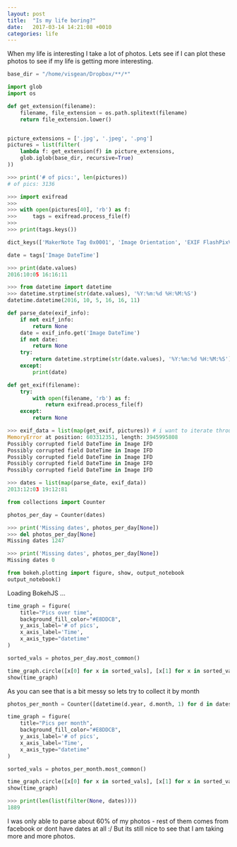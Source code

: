 ```yaml
---
layout: post
title:  "Is my life boring?"
date:   2017-03-14 14:21:08 +0010
categories: life
---
```


<script src="https://ajax.googleapis.com/ajax/libs/jquery/3.2.1/jquery.min.js">

</script>




When my life is interesting I take a lot of photos. Lets see if I can plot these photos to see if my life is getting more interesting. 


```python
base_dir = "/home/visgean/Dropbox/**/*"
```


```python
import glob
import os

def get_extension(filename):
    filename, file_extension = os.path.splitext(filename)
    return file_extension.lower()


picture_extensions = ['.jpg', '.jpeg', '.png']
pictures = list(filter(
    lambda f: get_extension(f) in picture_extensions,
    glob.iglob(base_dir, recursive=True)
))
```


```python
>>> print('# of pics:', len(pictures))
# of pics: 3136
```




```python
>>> import exifread
>>> 
>>> with open(pictures[40], 'rb') as f:
>>>     tags = exifread.process_file(f)
>>>     
>>> print(tags.keys())

dict_keys(['MakerNote Tag 0x0001', 'Image Orientation', 'EXIF FlashPixVersion', 'Image YResolution', 'Image XResolution', 'GPS GPSLongitudeRef', 'GPS GPSImgDirectionRef', 'EXIF SensingMethod', 'Thumbnail ResolutionUnit', 'GPS GPSImgDirection', 'JPEGThumbnail', 'MakerNote Tag 0x0006', 'GPS GPSAltitudeRef', 'EXIF ColorSpace', 'EXIF ExposureBiasValue', 'EXIF SceneCaptureType', 'EXIF FocalLength', 'Image ResolutionUnit', 'Image Make', 'EXIF SubSecTimeOriginal', 'EXIF LensSpecification', 'EXIF BrightnessValue', 'Image DateTime', 'EXIF ApertureValue', 'MakerNote Tag 0x0005', 'EXIF FNumber', 'EXIF MeteringMode', 'GPS Tag 0x001F', 'GPS GPSLongitude', 'Thumbnail JPEGInterchangeFormat', 'EXIF LensMake', 'Image Software', 'MakerNote Tag 0x0003', 'EXIF ExposureTime', 'EXIF ShutterSpeedValue', 'Thumbnail Compression', 'MakerNote Tag 0x0008', 'Image ExifOffset', 'EXIF WhiteBalance', 'GPS GPSLatitude', 'EXIF ExifVersion', 'EXIF ExifImageWidth', 'EXIF DateTimeOriginal', 'Image Model', 'GPS GPSDestBearingRef', 'MakerNote Tag 0x0014', 'GPS GPSDestBearing', 'GPS GPSAltitude', 'EXIF SubSecTimeDigitized', 'GPS GPSSpeedRef', 'EXIF ComponentsConfiguration', 'EXIF FocalLengthIn35mmFilm', 'EXIF ExposureMode', 'Thumbnail JPEGInterchangeFormatLength', 'EXIF Flash', 'Image YCbCrPositioning', 'EXIF MakerNote', 'Image GPSInfo', 'GPS GPSSpeed', 'MakerNote Tag 0x0004', 'GPS GPSLatitudeRef', 'EXIF SceneType', 'EXIF ExifImageLength', 'EXIF ISOSpeedRatings', 'GPS GPSDate', 'EXIF LensModel', 'EXIF DateTimeDigitized', 'Thumbnail YResolution', 'MakerNote Tag 0x0007', 'GPS GPSTimeStamp', 'Thumbnail XResolution', 'EXIF ExposureProgram'])

```




```python
date = tags['Image DateTime']
```


```python
>>> print(date.values)
2016:10:05 16:16:11
```




```python
>>> from datetime import datetime
>>> datetime.strptime(str(date.values), '%Y:%m:%d %H:%M:%S')
datetime.datetime(2016, 10, 5, 16, 16, 11)

```








```python
def parse_date(exif_info):
    if not exif_info:
        return None    
    date = exif_info.get('Image DateTime')
    if not date:
        return None
    try:
        return datetime.strptime(str(date.values), '%Y:%m:%d %H:%M:%S').date()
    except:
        print(date)
```


```python
def get_exif(filename):
    try:
        with open(filename, 'rb') as f:
            return exifread.process_file(f)
    except:
        return None
```


```python
>>> exif_data = list(map(get_exif, pictures)) # i want to iterate through these multiple times
MemoryError at position: 603312351, length: 3945995808
Possibly corrupted field DateTime in Image IFD
Possibly corrupted field DateTime in Image IFD
Possibly corrupted field DateTime in Image IFD
Possibly corrupted field DateTime in Image IFD
Possibly corrupted field DateTime in Image IFD
```




```python
>>> dates = list(map(parse_date, exif_data))
2013:12:03 19:12:81
```

    



```python
from collections import Counter

photos_per_day = Counter(dates)
```


```python
>>> print('Missing dates', photos_per_day[None])
>>> del photos_per_day[None]
Missing dates 1247

```

```python
>>> print('Missing dates', photos_per_day[None])
Missing dates 0
```

    



```python
from bokeh.plotting import figure, show, output_notebook
output_notebook()
```



<div class="bk-root">
    <a href="http://bokeh.pydata.org" target="_blank" class="bk-logo bk-logo-small bk-logo-notebook"></a>
    <span id="08df9cb6-309b-45a4-a95e-bc9e2665e25c">Loading BokehJS ...</span>
</div>





```python
time_graph = figure(
    title="Pics over time", 
    background_fill_color="#E8DDCB",
    y_axis_label='# of pics', 
    x_axis_label='Time',
    x_axis_type="datetime"
)

sorted_vals = photos_per_day.most_common()

time_graph.circle([x[0] for x in sorted_vals], [x[1] for x in sorted_vals])
show(time_graph)
```




<div class="bk-root">
    <div class="bk-plotdiv" id="410736d5-1a85-4d12-84bb-ed6fd5179284"></div>
</div>


As you can see that is a bit messy so lets try to collect it by month


```python
photos_per_month = Counter([datetime(d.year, d.month, 1) for d in dates if d])
```


```python
time_graph = figure(
    title="Pics per month", 
    background_fill_color="#E8DDCB",
    y_axis_label='# of pics', 
    x_axis_label='Time',
    x_axis_type="datetime"
)

sorted_vals = photos_per_month.most_common()

time_graph.circle([x[0] for x in sorted_vals], [x[1] for x in sorted_vals])
show(time_graph)
```




<div class="bk-root">
    <div class="bk-plotdiv" id="8772e140-5a33-44e1-bdf0-151cc9c6e979"></div>
</div>


```python
>>> print(len(list(filter(None, dates))))
1889
```

    


I was only able to parse about 60% of my photos - rest of them comes from facebook or dont have dates at all :/ But its still nice to see that I am taking more and more photos.






<script type="text/javascript">

  (function(global) {
    function now() {
      return new Date();
    }
  
    var force = false;
  
    if (typeof (window._bokeh_onload_callbacks) === "undefined" || force === true) {
      window._bokeh_onload_callbacks = [];
      window._bokeh_is_loading = undefined;
    }
  
  
    
    if (typeof (window._bokeh_timeout) === "undefined" || force === true) {
      window._bokeh_timeout = Date.now() + 0;
      window._bokeh_failed_load = false;
    }
  
    var NB_LOAD_WARNING = {'data': {'text/html':
       "<div style='background-color: #fdd'>\n"+
       "<p>\n"+
       "BokehJS does not appear to have successfully loaded. If loading BokehJS from CDN, this \n"+
       "may be due to a slow or bad network connection. Possible fixes:\n"+
       "</p>\n"+
       "<ul>\n"+
       "<li>re-rerun `output_notebook()` to attempt to load from CDN again, or</li>\n"+
       "<li>use INLINE resources instead, as so:</li>\n"+
       "</ul>\n"+
       "<code>\n"+
       "from bokeh.resources import INLINE\n"+
       "output_notebook(resources=INLINE)\n"+
       "</code>\n"+
       "</div>"}};
  
    function display_loaded() {
      if (window.Bokeh !== undefined) {
        document.getElementById("410736d5-1a85-4d12-84bb-ed6fd5179284").textContent = "BokehJS successfully loaded.";
      } else if (Date.now() < window._bokeh_timeout) {
        setTimeout(display_loaded, 100)
      }
    }
  
    function run_callbacks() {
      window._bokeh_onload_callbacks.forEach(function(callback) { callback() });
      delete window._bokeh_onload_callbacks
      console.info("Bokeh: all callbacks have finished");
    }
  
    function load_libs(js_urls, callback) {
      window._bokeh_onload_callbacks.push(callback);
      if (window._bokeh_is_loading > 0) {
        console.log("Bokeh: BokehJS is being loaded, scheduling callback at", now());
        return null;
      }
      if (js_urls == null || js_urls.length === 0) {
        run_callbacks();
        return null;
      }
      console.log("Bokeh: BokehJS not loaded, scheduling load and callback at", now());
      window._bokeh_is_loading = js_urls.length;
      for (var i = 0; i < js_urls.length; i++) {
        var url = js_urls[i];
        var s = document.createElement('script');
        s.src = url;
        s.async = false;
        s.onreadystatechange = s.onload = function() {
          window._bokeh_is_loading--;
          if (window._bokeh_is_loading === 0) {
            console.log("Bokeh: all BokehJS libraries loaded");
            run_callbacks()
          }
        };
        s.onerror = function() {
          console.warn("failed to load library " + url);
        };
        console.log("Bokeh: injecting script tag for BokehJS library: ", url);
        document.getElementsByTagName("head")[0].appendChild(s);
      }
    };var element = document.getElementById("410736d5-1a85-4d12-84bb-ed6fd5179284");
    if (element == null) {
      console.log("Bokeh: ERROR: autoload.js configured with elementid '410736d5-1a85-4d12-84bb-ed6fd5179284' but no matching script tag was found. ")
      return false;
    }
  
    var js_urls = [];
  
    var inline_js = [
      function(Bokeh) {
        (function() {
          var fn = function() {
            var docs_json = {"7d09fd8c-3280-4d37-ab26-b737942c6559":{"roots":{"references":[{"attributes":{"max_interval":500.0,"num_minor_ticks":0},"id":"76de7922-9566-41da-9ce4-e15cb2aaf380","type":"AdaptiveTicker"},{"attributes":{},"id":"33fcfea2-1e11-4362-aa30-341ca345f045","type":"BasicTickFormatter"},{"attributes":{"plot":{"id":"cadcc77a-f648-42aa-a55b-668dacefbb18","subtype":"Figure","type":"Plot"}},"id":"5a959a40-189b-46fd-9226-71ac24b1d947","type":"HelpTool"},{"attributes":{},"id":"80ba28e4-6cad-4d1b-8569-a66a4da99cd5","type":"BasicTicker"},{"attributes":{"plot":{"id":"cadcc77a-f648-42aa-a55b-668dacefbb18","subtype":"Figure","type":"Plot"}},"id":"845052b7-b3c2-4f16-9482-320339fc52ab","type":"ResetTool"},{"attributes":{"plot":{"id":"cadcc77a-f648-42aa-a55b-668dacefbb18","subtype":"Figure","type":"Plot"}},"id":"210d488a-cc23-4cb3-a15b-a07a5b047bfc","type":"SaveTool"},{"attributes":{"months":[0,2,4,6,8,10]},"id":"e0a1e360-1528-4242-b6cd-61da63ce3870","type":"MonthsTicker"},{"attributes":{"plot":null,"text":"Pics over time"},"id":"ff4a3919-a50b-46ef-96d4-271662a5aeaa","type":"Title"},{"attributes":{"days":[1,15]},"id":"deec2d7b-8963-458e-97be-01c6d699b7d0","type":"DaysTicker"},{"attributes":{"overlay":{"id":"38238651-9353-4eab-9e92-5cf49b2ace0f","type":"BoxAnnotation"},"plot":{"id":"cadcc77a-f648-42aa-a55b-668dacefbb18","subtype":"Figure","type":"Plot"}},"id":"d705c1be-c728-4343-a528-00eda3399224","type":"BoxZoomTool"},{"attributes":{"active_drag":"auto","active_scroll":"auto","active_tap":"auto","tools":[{"id":"eb77ea58-3565-4fdf-8a55-341a7e5b4ec0","type":"PanTool"},{"id":"c7f63124-5091-4fbf-977e-e885a1ba7f62","type":"WheelZoomTool"},{"id":"d705c1be-c728-4343-a528-00eda3399224","type":"BoxZoomTool"},{"id":"210d488a-cc23-4cb3-a15b-a07a5b047bfc","type":"SaveTool"},{"id":"845052b7-b3c2-4f16-9482-320339fc52ab","type":"ResetTool"},{"id":"5a959a40-189b-46fd-9226-71ac24b1d947","type":"HelpTool"}]},"id":"d42b6bf4-32e8-4189-9514-09ab182dec93","type":"Toolbar"},{"attributes":{"plot":{"id":"cadcc77a-f648-42aa-a55b-668dacefbb18","subtype":"Figure","type":"Plot"}},"id":"c7f63124-5091-4fbf-977e-e885a1ba7f62","type":"WheelZoomTool"},{"attributes":{"axis_label":"# of pics","formatter":{"id":"33fcfea2-1e11-4362-aa30-341ca345f045","type":"BasicTickFormatter"},"plot":{"id":"cadcc77a-f648-42aa-a55b-668dacefbb18","subtype":"Figure","type":"Plot"},"ticker":{"id":"80ba28e4-6cad-4d1b-8569-a66a4da99cd5","type":"BasicTicker"}},"id":"dd14704b-2fff-4e4e-98c5-8d263a5ea571","type":"LinearAxis"},{"attributes":{},"id":"2ee4510a-cc6b-4356-a5fb-e8f91bcc850c","type":"YearsTicker"},{"attributes":{"fill_color":{"value":"#1f77b4"},"line_color":{"value":"#1f77b4"},"x":{"field":"x"},"y":{"field":"y"}},"id":"3af56cf2-85f8-478d-9b0e-17b5643789d2","type":"Circle"},{"attributes":{"days":[1,8,15,22]},"id":"18055234-04cc-47db-abe6-021584c42be6","type":"DaysTicker"},{"attributes":{"data_source":{"id":"c61b7091-033b-4bc8-a1a8-14f7f1876f47","type":"ColumnDataSource"},"glyph":{"id":"3af56cf2-85f8-478d-9b0e-17b5643789d2","type":"Circle"},"hover_glyph":null,"nonselection_glyph":{"id":"3d0bab81-dfd3-410f-b73e-f0775b789337","type":"Circle"},"selection_glyph":null},"id":"5d2da22e-9f06-4b15-9bc7-b080f0a31422","type":"GlyphRenderer"},{"attributes":{"callback":null},"id":"ca3b9d1e-5f94-441e-b8d4-70e91b9b88dd","type":"DataRange1d"},{"attributes":{"base":60,"mantissas":[1,2,5,10,15,20,30],"max_interval":1800000.0,"min_interval":1000.0,"num_minor_ticks":0},"id":"70ee7ec0-e381-4a78-9c19-82b33c20997f","type":"AdaptiveTicker"},{"attributes":{"plot":{"id":"cadcc77a-f648-42aa-a55b-668dacefbb18","subtype":"Figure","type":"Plot"}},"id":"eb77ea58-3565-4fdf-8a55-341a7e5b4ec0","type":"PanTool"},{"attributes":{},"id":"ebc0b741-0f3b-44bc-8ded-827ecef83be2","type":"DatetimeTickFormatter"},{"attributes":{"plot":{"id":"cadcc77a-f648-42aa-a55b-668dacefbb18","subtype":"Figure","type":"Plot"},"ticker":{"id":"574f3fec-0a54-40f4-ab5b-96c8b9352ce8","type":"DatetimeTicker"}},"id":"204d56d1-84d0-401e-9732-0d94230a0665","type":"Grid"},{"attributes":{"num_minor_ticks":5},"id":"574f3fec-0a54-40f4-ab5b-96c8b9352ce8","type":"DatetimeTicker"},{"attributes":{"base":24,"mantissas":[1,2,4,6,8,12],"max_interval":43200000.0,"min_interval":3600000.0,"num_minor_ticks":0},"id":"30aaf6bc-398a-496d-afc4-432fa600f246","type":"AdaptiveTicker"},{"attributes":{"months":[0,4,8]},"id":"0b392838-c5a8-4494-b8c3-f33f29b56b19","type":"MonthsTicker"},{"attributes":{"callback":null,"column_names":["x","y"],"data":{"x":[1340146800000.0,1372028400000.0,1475881200000.0,1487721600000.0,1340060400000.0,1475276400000.0,1481587200000.0,1472770800000.0,1449878400000.0,1472943600000.0,1384560000000.0,1336258800000.0,1405983600000.0,1446768000000.0,1446681600000.0,1473721200000.0,1474671600000.0,1446595200000.0,1469574000000.0,1483315200000.0,1465513200000.0,1474498800000.0,1464735600000.0,1460588400000.0,1468018800000.0,1471734000000.0,1419552000000.0,1430089200000.0,1480464000000.0,1488585600000.0,1484352000000.0,1415404800000.0,1446854400000.0,1482537600000.0,1473030000000.0,1483056000000.0,1459638000000.0,1472857200000.0,1471474800000.0,1486425600000.0,1476486000000.0,1476399600000.0,1485907200000.0,1480032000000.0,1467932400000.0,1426896000000.0,1461279600000.0,1481241600000.0,1339196400000.0,1468105200000.0,1464994800000.0,1475622000000.0,1473289200000.0,1460502000000.0,1459119600000.0,1485043200000.0,1430694000000.0,1457136000000.0,1479772800000.0,1486771200000.0,1409958000000.0,1480118400000.0,1484265600000.0,1481500800000.0,1467846000000.0,1473894000000.0,1483574400000.0,1470006000000.0,1426032000000.0,1455926400000.0,1462575600000.0,1443913200000.0,1474066800000.0,1485648000000.0,1483488000000.0,1458000000000.0,1477004400000.0,1462921200000.0,1335999600000.0,1478044800000.0,1468623600000.0,1470351600000.0,1481932800000.0,1475017200000.0,1471820400000.0,1428793200000.0,1485216000000.0,1420675200000.0,1435359600000.0,1336172400000.0,1472684400000.0,1446422400000.0,1468796400000.0,1449964800000.0,1487030400000.0,1461970800000.0,1471388400000.0,1462662000000.0,1466982000000.0,1409785200000.0,1470092400000.0,1481760000000.0,1467759600000.0,1483401600000.0,1462489200000.0,1473548400000.0,1463180400000.0,1479945600000.0,1484697600000.0,1387843200000.0,1474412400000.0,1384473600000.0,1473634800000.0,1461193200000.0,1402009200000.0,1426809600000.0,1461452400000.0,1480982400000.0,1477350000000.0,1379545200000.0,1466463600000.0,1488326400000.0,1336777200000.0,1473807600000.0,1426636800000.0,1405206000000.0,1460156400000.0,1474844400000.0,1475535600000.0,1462057200000.0,1425081600000.0,1486166400000.0,1421452800000.0,1339110000000.0,1477695600000.0,1478822400000.0,1419379200000.0,1488153600000.0,1475190000000.0,1460934000000.0,1471647600000.0,1473980400000.0,1452211200000.0,1410649200000.0,1456444800000.0,1431212400000.0,1450483200000.0,1468710000000.0,1442012400000.0,1440198000000.0,1417478400000.0,1463007600000.0,1486944000000.0,1434754800000.0,1476918000000.0,1459724400000.0,1469487600000.0,1443826800000.0,1420243200000.0,1391299200000.0,1474930800000.0,1380150000000.0,1484870400000.0,1387411200000.0,1483920000000.0,1396738800000.0,1477090800000.0,1477522800000.0,1482364800000.0,1454284800000.0,1488412800000.0,1447545600000.0,1482451200000.0,1457913600000.0,1413673200000.0,1460242800000.0,1400108400000.0,1467154800000.0,1477436400000.0,1476658800000.0,1427500800000.0,1447718400000.0,1396306800000.0,1453161600000.0,1430262000000.0,1441407600000.0,1470610800000.0,1470178800000.0,1450915200000.0,1469142000000.0,1438556400000.0,1430780400000.0,1423872000000.0,1428274800000.0,1415059200000.0,1431990000000.0,1467327600000.0,1443654000000.0,1467414000000.0,1422576000000.0,1418688000000.0,1474153200000.0,1443567600000.0,1447372800000.0,1475794800000.0,1459292400000.0,1453852800000.0,1485129600000.0,1391040000000.0,1475362800000.0,1461366000000.0,1470265200000.0,1421366400000.0,1485820800000.0,1487289600000.0,1461106800000.0,1484956800000.0,1396911600000.0,1340924400000.0,1448755200000.0,1406156400000.0,1436914800000.0,1466809200000.0,1418947200000.0,1450310400000.0,1476831600000.0,1487376000000.0,1417996800000.0,1457308800000.0,1469660400000.0,1388534400000.0,1486684800000.0,1410217200000.0,1404428400000.0,1417824000000.0,1452124800000.0,1421539200000.0,1446508800000.0,1406415600000.0,1487808000000.0,1468537200000.0,1390262400000.0,1446940800000.0,1399330800000.0,1441839600000.0,1468882800000.0,1443222000000.0,1419465600000.0,1385337600000.0,1395792000000.0,1419984000000.0,1469228400000.0,1458345600000.0,1431817200000.0,1458432000000.0,1461798000000.0,1380063600000.0,1441321200000.0,1405292400000.0,1483142400000.0,1485475200000.0,1472598000000.0,1478476800000.0,1474326000000.0,1483228800000.0,1454976000000.0,1433026800000.0,1484611200000.0,1393891200000.0,1412982000000.0,1461538800000.0,1445817600000.0,1484179200000.0,1485388800000.0,1384300800000.0,1417392000000.0,1474758000000.0,1458691200000.0,1475103600000.0,1346281200000.0,1456790400000.0,1394582400000.0,1422662400000.0,1439766000000.0,1422489600000.0,1409439600000.0,1432162800000.0,1413759600000.0,1434063600000.0,1341615600000.0,1335222000000.0,1374274800000.0,1420070400000.0,1343775600000.0,1425168000000.0,1487635200000.0,1421020800000.0,1331942400000.0,1409871600000.0,1365375600000.0,1463439600000.0,1452902400000.0,1415232000000.0,1481068800000.0,1393545600000.0,1435878000000.0,1482883200000.0,1455667200000.0,1379804400000.0,1401318000000.0,1430607600000.0,1438988400000.0,1470697200000.0,1398207600000.0,1398294000000.0,1389139200000.0,1464562800000.0,1446336000000.0,1442617200000.0,1423440000000.0,1458604800000.0,1457740800000.0,1421280000000.0,1477872000000.0,1457395200000.0,1379458800000.0,1424217600000.0,1436828400000.0,1430175600000.0,1387670400000.0,1482192000000.0,1414018800000.0,1480636800000.0,1406242800000.0,1471042800000.0,1436742000000.0,1437346800000.0,1448150400000.0,1481846400000.0,1336604400000.0,1445295600000.0,1476572400000.0,1442962800000.0,1417219200000.0,1396652400000.0,1342825200000.0,1389744000000.0,1420329600000.0,1391644800000.0,1395187200000.0,1390608000000.0,1431903600000.0,1475708400000.0,1386633600000.0,1447804800000.0,1349910000000.0,1410044400000.0,1482969600000.0,1467500400000.0,1473202800000.0,1431644400000.0,1404687600000.0,1443740400000.0,1478649600000.0,1450137600000.0,1482710400000.0,1484784000000.0,1458777600000.0,1482105600000.0,1443135600000.0,1403391600000.0,1412722800000.0,1412031600000.0,1396220400000.0,1479254400000.0,1394064000000.0,1486339200000.0,1435532400000.0,1400540400000.0,1444863600000.0,1434668400000.0,1337727600000.0,1470524400000.0,1421712000000.0,1427756400000.0,1420761600000.0,1349218800000.0,1332716400000.0,1452988800000.0,1459378800000.0,1430348400000.0,1480377600000.0,1487116800000.0,1456358400000.0,1429052400000.0,1427670000000.0,1397084400000.0,1465426800000.0,1481155200000.0,1432681200000.0,1450742400000.0,1445122800000.0,1397257200000.0,1379977200000.0,1450828800000.0,1389916800000.0,1452729600000.0,1444345200000.0,1427587200000.0,1413846000000.0,1428015600000.0,1433718000000.0,1462143600000.0,1345158000000.0,1422316800000.0,1462402800000.0,1332547200000.0,1447632000000.0,1472166000000.0,1400713200000.0,1443308400000.0,1471215600000.0,1351468800000.0,1429743600000.0,1354147200000.0,1340665200000.0,1476313200000.0,1455321600000.0,1335826800000.0,1424563200000.0,1386892800000.0,1435014000000.0,1460761200000.0,1469055600000.0,1453420800000.0,1417564800000.0,1472338800000.0,1459810800000.0,1385424000000.0,1410735600000.0,1478908800000.0,1347750000000.0,1447891200000.0,1335135600000.0,1393632000000.0,1487980800000.0,1380236400000.0,1441753200000.0,1426982400000.0,1476054000000.0,1455235200000.0,1425772800000.0,1447027200000.0,1397170800000.0,1462316400000.0,1347922800000.0,1430866800000.0,1424908800000.0,1488067200000.0,1439593200000.0,1387238400000.0,1403737200000.0,1451520000000.0,1351814400000.0,1406674800000.0,1461020400000.0,1447286400000.0,1478563200000.0,1385510400000.0,1455840000000.0,1337295600000.0,1451606400000.0,1331078400000.0,1435964400000.0,1479168000000.0,1402441200000.0,1334444400000.0,1345330800000.0,1482019200000.0,1385164800000.0,1351033200000.0,1461625200000.0,1488499200000.0,1470956400000.0,1427842800000.0,1482278400000.0,1416700800000.0,1385596800000.0,1459897200000.0,1484092800000.0,1397775600000.0,1485302400000.0,1408057200000.0,1410303600000.0,1443394800000.0,1405465200000.0,1336086000000.0,1413327600000.0,1447200000000.0,1423958400000.0,1406329200000.0,1411254000000.0,1466550000000.0,1481328000000.0,1355011200000.0,1432335600000.0,1379631600000.0,1448496000000.0,1486512000000.0,1457222400000.0,1440457200000.0,1477609200000.0,1454630400000.0,1411599600000.0,1464822000000.0,1464217200000.0,1438383600000.0,1424736000000.0,1487548800000.0,1379890800000.0,1330300800000.0,1474239600000.0,1460070000000.0,1340319600000.0,1480291200000.0,1330646400000.0,1454371200000.0],"y":[131,96,57,56,46,33,22,22,20,18,17,15,14,13,13,12,12,12,11,11,11,11,11,11,11,11,10,10,10,10,10,9,9,9,9,9,9,9,9,8,8,8,8,8,8,8,7,7,7,7,7,7,7,7,7,6,6,6,6,6,6,6,6,6,6,6,6,6,6,6,6,6,5,5,5,5,5,5,5,5,5,5,5,5,5,5,5,5,5,5,4,4,4,4,4,4,4,4,4,4,4,4,4,4,4,4,4,4,4,4,4,4,4,4,4,4,4,4,4,4,4,4,3,3,3,3,3,3,3,3,3,3,3,3,3,3,3,3,3,3,3,3,3,3,3,3,3,3,3,3,3,3,3,3,3,3,3,3,3,3,3,3,3,3,3,3,3,3,3,3,3,3,3,3,3,3,3,3,3,3,3,3,3,3,2,2,2,2,2,2,2,2,2,2,2,2,2,2,2,2,2,2,2,2,2,2,2,2,2,2,2,2,2,2,2,2,2,2,2,2,2,2,2,2,2,2,2,2,2,2,2,2,2,2,2,2,2,2,2,2,2,2,2,2,2,2,2,2,2,2,2,2,2,2,2,2,2,2,2,2,2,2,2,2,2,2,2,2,2,2,2,2,2,2,2,2,2,2,2,2,2,2,2,2,2,2,1,1,1,1,1,1,1,1,1,1,1,1,1,1,1,1,1,1,1,1,1,1,1,1,1,1,1,1,1,1,1,1,1,1,1,1,1,1,1,1,1,1,1,1,1,1,1,1,1,1,1,1,1,1,1,1,1,1,1,1,1,1,1,1,1,1,1,1,1,1,1,1,1,1,1,1,1,1,1,1,1,1,1,1,1,1,1,1,1,1,1,1,1,1,1,1,1,1,1,1,1,1,1,1,1,1,1,1,1,1,1,1,1,1,1,1,1,1,1,1,1,1,1,1,1,1,1,1,1,1,1,1,1,1,1,1,1,1,1,1,1,1,1,1,1,1,1,1,1,1,1,1,1,1,1,1,1,1,1,1,1,1,1,1,1,1,1,1,1,1,1,1,1,1,1,1,1,1,1,1,1,1,1,1,1,1,1,1,1,1,1,1,1,1,1,1,1,1,1,1,1,1,1,1,1,1,1,1,1,1,1,1,1,1,1,1,1,1,1,1,1,1,1,1,1,1,1,1,1,1,1,1,1,1,1,1,1,1,1,1,1]}},"id":"c61b7091-033b-4bc8-a1a8-14f7f1876f47","type":"ColumnDataSource"},{"attributes":{"callback":null},"id":"ee08cfc3-25a3-4276-b0a9-d12d35421496","type":"DataRange1d"},{"attributes":{"bottom_units":"screen","fill_alpha":{"value":0.5},"fill_color":{"value":"lightgrey"},"left_units":"screen","level":"overlay","line_alpha":{"value":1.0},"line_color":{"value":"black"},"line_dash":[4,4],"line_width":{"value":2},"plot":null,"render_mode":"css","right_units":"screen","top_units":"screen"},"id":"38238651-9353-4eab-9e92-5cf49b2ace0f","type":"BoxAnnotation"},{"attributes":{"dimension":1,"plot":{"id":"cadcc77a-f648-42aa-a55b-668dacefbb18","subtype":"Figure","type":"Plot"},"ticker":{"id":"80ba28e4-6cad-4d1b-8569-a66a4da99cd5","type":"BasicTicker"}},"id":"4d68772f-ea84-436d-8de3-b3d3bbe47f20","type":"Grid"},{"attributes":{"background_fill_color":{"value":"#E8DDCB"},"below":[{"id":"1eeb9e66-c287-4c5e-b4ae-fd98afdd20f5","type":"DatetimeAxis"}],"left":[{"id":"dd14704b-2fff-4e4e-98c5-8d263a5ea571","type":"LinearAxis"}],"renderers":[{"id":"1eeb9e66-c287-4c5e-b4ae-fd98afdd20f5","type":"DatetimeAxis"},{"id":"204d56d1-84d0-401e-9732-0d94230a0665","type":"Grid"},{"id":"dd14704b-2fff-4e4e-98c5-8d263a5ea571","type":"LinearAxis"},{"id":"4d68772f-ea84-436d-8de3-b3d3bbe47f20","type":"Grid"},{"id":"38238651-9353-4eab-9e92-5cf49b2ace0f","type":"BoxAnnotation"},{"id":"5d2da22e-9f06-4b15-9bc7-b080f0a31422","type":"GlyphRenderer"}],"title":{"id":"ff4a3919-a50b-46ef-96d4-271662a5aeaa","type":"Title"},"tool_events":{"id":"2ae43d25-1e63-4acf-92c8-a94a6d75fa7f","type":"ToolEvents"},"toolbar":{"id":"d42b6bf4-32e8-4189-9514-09ab182dec93","type":"Toolbar"},"x_range":{"id":"ee08cfc3-25a3-4276-b0a9-d12d35421496","type":"DataRange1d"},"y_range":{"id":"ca3b9d1e-5f94-441e-b8d4-70e91b9b88dd","type":"DataRange1d"}},"id":"cadcc77a-f648-42aa-a55b-668dacefbb18","subtype":"Figure","type":"Plot"},{"attributes":{"fill_alpha":{"value":0.1},"fill_color":{"value":"#1f77b4"},"line_alpha":{"value":0.1},"line_color":{"value":"#1f77b4"},"x":{"field":"x"},"y":{"field":"y"}},"id":"3d0bab81-dfd3-410f-b73e-f0775b789337","type":"Circle"},{"attributes":{},"id":"2ae43d25-1e63-4acf-92c8-a94a6d75fa7f","type":"ToolEvents"},{"attributes":{"months":[0,1,2,3,4,5,6,7,8,9,10,11]},"id":"fb21e44c-ff1d-4346-8e54-80edb7f0754a","type":"MonthsTicker"},{"attributes":{"days":[1,4,7,10,13,16,19,22,25,28]},"id":"f75a99d6-db18-4955-a4bb-c0fc1b08c3a5","type":"DaysTicker"},{"attributes":{"days":[1,2,3,4,5,6,7,8,9,10,11,12,13,14,15,16,17,18,19,20,21,22,23,24,25,26,27,28,29,30,31]},"id":"1ccd9199-ff01-4503-ab18-afb4fb73e12a","type":"DaysTicker"},{"attributes":{"months":[0,6]},"id":"17bdb072-f663-48b4-9696-06986d490bc1","type":"MonthsTicker"},{"attributes":{"axis_label":"Time","formatter":{"id":"ebc0b741-0f3b-44bc-8ded-827ecef83be2","type":"DatetimeTickFormatter"},"plot":{"id":"cadcc77a-f648-42aa-a55b-668dacefbb18","subtype":"Figure","type":"Plot"},"ticker":{"id":"574f3fec-0a54-40f4-ab5b-96c8b9352ce8","type":"DatetimeTicker"}},"id":"1eeb9e66-c287-4c5e-b4ae-fd98afdd20f5","type":"DatetimeAxis"}],"root_ids":["cadcc77a-f648-42aa-a55b-668dacefbb18"]},"title":"Bokeh Application","version":"0.12.4"}};
            var render_items = [{"docid":"7d09fd8c-3280-4d37-ab26-b737942c6559","elementid":"410736d5-1a85-4d12-84bb-ed6fd5179284","modelid":"cadcc77a-f648-42aa-a55b-668dacefbb18"}];
            
            Bokeh.embed.embed_items(docs_json, render_items);
          };
          if (document.readyState != "loading") fn();
          else document.addEventListener("DOMContentLoaded", fn);
        })();
      },
      function(Bokeh) {
      }
    ];
  
    function run_inline_js() {
      
      if ((window.Bokeh !== undefined) || (force === true)) {
        for (var i = 0; i < inline_js.length; i++) {
          inline_js[i](window.Bokeh);
        }if (force === true) {
          display_loaded();
        }} else if (Date.now() < window._bokeh_timeout) {
        setTimeout(run_inline_js, 100);
      } else if (!window._bokeh_failed_load) {
        console.log("Bokeh: BokehJS failed to load within specified timeout.");
        window._bokeh_failed_load = true;
      } else if (force !== true) {
        var cell = $(document.getElementById("410736d5-1a85-4d12-84bb-ed6fd5179284")).parents('.cell').data().cell;
        cell.output_area.append_execute_result(NB_LOAD_WARNING)
      }
  
    }
  
    if (window._bokeh_is_loading === 0) {
      console.log("Bokeh: BokehJS loaded, going straight to plotting");
      run_inline_js();
    } else {
      load_libs(js_urls, function() {
        console.log("Bokeh: BokehJS plotting callback run at", now());
        run_inline_js();
      });
    }
  }(this));
</script>


<script type="text/javascript">

  (function(global) {
    function now() {
      return new Date();
    }
  
    var force = false;
  
    if (typeof (window._bokeh_onload_callbacks) === "undefined" || force === true) {
      window._bokeh_onload_callbacks = [];
      window._bokeh_is_loading = undefined;
    }
  
  
    
    if (typeof (window._bokeh_timeout) === "undefined" || force === true) {
      window._bokeh_timeout = Date.now() + 0;
      window._bokeh_failed_load = false;
    }
  
    var NB_LOAD_WARNING = {'data': {'text/html':
       "<div style='background-color: #fdd'>\n"+
       "<p>\n"+
       "BokehJS does not appear to have successfully loaded. If loading BokehJS from CDN, this \n"+
       "may be due to a slow or bad network connection. Possible fixes:\n"+
       "</p>\n"+
       "<ul>\n"+
       "<li>re-rerun `output_notebook()` to attempt to load from CDN again, or</li>\n"+
       "<li>use INLINE resources instead, as so:</li>\n"+
       "</ul>\n"+
       "<code>\n"+
       "from bokeh.resources import INLINE\n"+
       "output_notebook(resources=INLINE)\n"+
       "</code>\n"+
       "</div>"}};
  
    function display_loaded() {
      if (window.Bokeh !== undefined) {
        document.getElementById("8772e140-5a33-44e1-bdf0-151cc9c6e979").textContent = "BokehJS successfully loaded.";
      } else if (Date.now() < window._bokeh_timeout) {
        setTimeout(display_loaded, 100)
      }
    }
  
    function run_callbacks() {
      window._bokeh_onload_callbacks.forEach(function(callback) { callback() });
      delete window._bokeh_onload_callbacks
      console.info("Bokeh: all callbacks have finished");
    }
  
    function load_libs(js_urls, callback) {
      window._bokeh_onload_callbacks.push(callback);
      if (window._bokeh_is_loading > 0) {
        console.log("Bokeh: BokehJS is being loaded, scheduling callback at", now());
        return null;
      }
      if (js_urls == null || js_urls.length === 0) {
        run_callbacks();
        return null;
      }
      console.log("Bokeh: BokehJS not loaded, scheduling load and callback at", now());
      window._bokeh_is_loading = js_urls.length;
      for (var i = 0; i < js_urls.length; i++) {
        var url = js_urls[i];
        var s = document.createElement('script');
        s.src = url;
        s.async = false;
        s.onreadystatechange = s.onload = function() {
          window._bokeh_is_loading--;
          if (window._bokeh_is_loading === 0) {
            console.log("Bokeh: all BokehJS libraries loaded");
            run_callbacks()
          }
        };
        s.onerror = function() {
          console.warn("failed to load library " + url);
        };
        console.log("Bokeh: injecting script tag for BokehJS library: ", url);
        document.getElementsByTagName("head")[0].appendChild(s);
      }
    };var element = document.getElementById("8772e140-5a33-44e1-bdf0-151cc9c6e979");
    if (element == null) {
      console.log("Bokeh: ERROR: autoload.js configured with elementid '8772e140-5a33-44e1-bdf0-151cc9c6e979' but no matching script tag was found. ")
      return false;
    }
  
    var js_urls = [];
  
    var inline_js = [
      function(Bokeh) {
        (function() {
          var fn = function() {
            var docs_json = {"0907e6f2-8dcd-40ed-91c0-b9bb8777e717":{"roots":{"references":[{"attributes":{"max_interval":500.0,"num_minor_ticks":0},"id":"9a19a3d1-ad52-4a78-a823-f17f33b7696c","type":"AdaptiveTicker"},{"attributes":{"days":[1,8,15,22]},"id":"d50a516d-f990-430f-97e9-9f014b0fc080","type":"DaysTicker"},{"attributes":{"base":60,"mantissas":[1,2,5,10,15,20,30],"max_interval":1800000.0,"min_interval":1000.0,"num_minor_ticks":0},"id":"72ef9b6b-8714-4675-8230-555845e5d16a","type":"AdaptiveTicker"},{"attributes":{"axis_label":"Time","formatter":{"id":"563daa89-db89-44c8-a4fb-8cbbd03c1e5a","type":"DatetimeTickFormatter"},"plot":{"id":"a9baf0e3-930a-4f76-9400-5ad0893bf1ce","subtype":"Figure","type":"Plot"},"ticker":{"id":"67f2287e-4965-4643-9ded-3a48955d2289","type":"DatetimeTicker"}},"id":"6ec990ef-1a60-441d-84d8-7df5aadf0bd9","type":"DatetimeAxis"},{"attributes":{"plot":{"id":"a9baf0e3-930a-4f76-9400-5ad0893bf1ce","subtype":"Figure","type":"Plot"}},"id":"532a5711-1655-4c77-aa2d-be21311a94bf","type":"PanTool"},{"attributes":{"months":[0,6]},"id":"86b62c05-6026-4784-8bfd-3fbaa10ac256","type":"MonthsTicker"},{"attributes":{"base":24,"mantissas":[1,2,4,6,8,12],"max_interval":43200000.0,"min_interval":3600000.0,"num_minor_ticks":0},"id":"db0eb25c-e99f-41cb-ba82-47d578badbe7","type":"AdaptiveTicker"},{"attributes":{"dimension":1,"plot":{"id":"a9baf0e3-930a-4f76-9400-5ad0893bf1ce","subtype":"Figure","type":"Plot"},"ticker":{"id":"fc6ce39e-8e98-4595-ac58-1f3674e8452e","type":"BasicTicker"}},"id":"882965e5-5017-4313-82f2-1c9bba7b06fb","type":"Grid"},{"attributes":{"months":[0,4,8]},"id":"83ce2ab9-e6be-44fa-b472-6f0ce6a671f9","type":"MonthsTicker"},{"attributes":{"months":[0,1,2,3,4,5,6,7,8,9,10,11]},"id":"a040ecad-b06f-4528-8fbc-b9f2672d4b9b","type":"MonthsTicker"},{"attributes":{},"id":"4245bcaf-c40a-4268-8611-c2ee9ae8a385","type":"BasicTickFormatter"},{"attributes":{"axis_label":"# of pics","formatter":{"id":"4245bcaf-c40a-4268-8611-c2ee9ae8a385","type":"BasicTickFormatter"},"plot":{"id":"a9baf0e3-930a-4f76-9400-5ad0893bf1ce","subtype":"Figure","type":"Plot"},"ticker":{"id":"fc6ce39e-8e98-4595-ac58-1f3674e8452e","type":"BasicTicker"}},"id":"d00ff6ad-3f6f-48fb-b9c5-97959a26abe4","type":"LinearAxis"},{"attributes":{},"id":"6feb6ccc-2422-4f34-afa9-d497da6808c7","type":"YearsTicker"},{"attributes":{"callback":null,"column_names":["x","y"],"data":{"x":[1338505200000.0,1472684400000.0,1475276400000.0,1485907200000.0,1370041200000.0,1483228800000.0,1480550400000.0,1467327600000.0,1446336000000.0,1459465200000.0,1470006000000.0,1477958400000.0,1464735600000.0,1456790400000.0,1448928000000.0,1462057200000.0,1335826800000.0,1417392000000.0,1425168000000.0,1404169200000.0,1383264000000.0,1420070400000.0,1427842800000.0,1430434800000.0,1409526000000.0,1454284800000.0,1441062000000.0,1488326400000.0,1443654000000.0,1451606400000.0,1396306800000.0,1377990000000.0,1414800000000.0,1433113200000.0,1438383600000.0,1422748800000.0,1385856000000.0,1412118000000.0,1393632000000.0,1388534400000.0,1398898800000.0,1401577200000.0,1435705200000.0,1330560000000.0,1343775600000.0,1391212800000.0,1349046000000.0,1406847600000.0,1333234800000.0,1341097200000.0,1351728000000.0,1346454000000.0,1328054400000.0,1354320000000.0,1364770800000.0,1372633200000.0],"y":[191,157,155,106,96,87,86,78,74,72,62,51,45,39,35,35,33,31,30,30,29,28,25,24,22,21,19,18,18,15,15,15,14,13,11,11,11,10,10,10,8,7,7,5,5,5,4,3,3,2,2,2,1,1,1,1]}},"id":"f80ea01a-9d38-4377-9fc0-f06ab4223524","type":"ColumnDataSource"},{"attributes":{},"id":"f3e779b3-71a4-4d8e-9905-ce0c2f134ea1","type":"ToolEvents"},{"attributes":{"overlay":{"id":"f13baa0d-c049-4921-b628-fe5c204229b6","type":"BoxAnnotation"},"plot":{"id":"a9baf0e3-930a-4f76-9400-5ad0893bf1ce","subtype":"Figure","type":"Plot"}},"id":"c214e482-02d8-45b6-a0f0-192e5e74129e","type":"BoxZoomTool"},{"attributes":{"bottom_units":"screen","fill_alpha":{"value":0.5},"fill_color":{"value":"lightgrey"},"left_units":"screen","level":"overlay","line_alpha":{"value":1.0},"line_color":{"value":"black"},"line_dash":[4,4],"line_width":{"value":2},"plot":null,"render_mode":"css","right_units":"screen","top_units":"screen"},"id":"f13baa0d-c049-4921-b628-fe5c204229b6","type":"BoxAnnotation"},{"attributes":{"plot":{"id":"a9baf0e3-930a-4f76-9400-5ad0893bf1ce","subtype":"Figure","type":"Plot"}},"id":"d4a9ecf9-6ab8-4cd2-a310-9b440903361a","type":"ResetTool"},{"attributes":{},"id":"563daa89-db89-44c8-a4fb-8cbbd03c1e5a","type":"DatetimeTickFormatter"},{"attributes":{"days":[1,15]},"id":"d9cb586d-41c4-4c02-a260-fbe0b018aad9","type":"DaysTicker"},{"attributes":{"callback":null},"id":"12e044f6-e650-4ca5-9d63-f132c572ed3f","type":"DataRange1d"},{"attributes":{"background_fill_color":{"value":"#E8DDCB"},"below":[{"id":"6ec990ef-1a60-441d-84d8-7df5aadf0bd9","type":"DatetimeAxis"}],"left":[{"id":"d00ff6ad-3f6f-48fb-b9c5-97959a26abe4","type":"LinearAxis"}],"renderers":[{"id":"6ec990ef-1a60-441d-84d8-7df5aadf0bd9","type":"DatetimeAxis"},{"id":"009952b1-fbac-4901-aaae-a15dfae57afe","type":"Grid"},{"id":"d00ff6ad-3f6f-48fb-b9c5-97959a26abe4","type":"LinearAxis"},{"id":"882965e5-5017-4313-82f2-1c9bba7b06fb","type":"Grid"},{"id":"f13baa0d-c049-4921-b628-fe5c204229b6","type":"BoxAnnotation"},{"id":"1dea694e-7597-4319-9bd1-3b5a9e04e2a0","type":"GlyphRenderer"}],"title":{"id":"f1e9823b-beb3-44e2-b86a-31e4065a954e","type":"Title"},"tool_events":{"id":"f3e779b3-71a4-4d8e-9905-ce0c2f134ea1","type":"ToolEvents"},"toolbar":{"id":"b4b1b50d-ab60-4786-961d-8767aab307ad","type":"Toolbar"},"x_range":{"id":"242186e7-bea5-43dc-9676-83e7a17e775d","type":"DataRange1d"},"y_range":{"id":"12e044f6-e650-4ca5-9d63-f132c572ed3f","type":"DataRange1d"}},"id":"a9baf0e3-930a-4f76-9400-5ad0893bf1ce","subtype":"Figure","type":"Plot"},{"attributes":{"fill_color":{"value":"#1f77b4"},"line_color":{"value":"#1f77b4"},"x":{"field":"x"},"y":{"field":"y"}},"id":"9ddf4835-9520-43f8-b310-2223dfa8f396","type":"Circle"},{"attributes":{"plot":{"id":"a9baf0e3-930a-4f76-9400-5ad0893bf1ce","subtype":"Figure","type":"Plot"}},"id":"6209186c-1243-470e-a94e-c9b1642bb277","type":"HelpTool"},{"attributes":{"plot":{"id":"a9baf0e3-930a-4f76-9400-5ad0893bf1ce","subtype":"Figure","type":"Plot"}},"id":"c4ebd928-f105-4c47-a9dc-e34e1586e3cc","type":"WheelZoomTool"},{"attributes":{"months":[0,2,4,6,8,10]},"id":"23436028-b57e-4e71-a1c4-42c18fa04215","type":"MonthsTicker"},{"attributes":{"active_drag":"auto","active_scroll":"auto","active_tap":"auto","tools":[{"id":"532a5711-1655-4c77-aa2d-be21311a94bf","type":"PanTool"},{"id":"c4ebd928-f105-4c47-a9dc-e34e1586e3cc","type":"WheelZoomTool"},{"id":"c214e482-02d8-45b6-a0f0-192e5e74129e","type":"BoxZoomTool"},{"id":"e067d5b1-713c-49be-9ec0-64c2b4825f9c","type":"SaveTool"},{"id":"d4a9ecf9-6ab8-4cd2-a310-9b440903361a","type":"ResetTool"},{"id":"6209186c-1243-470e-a94e-c9b1642bb277","type":"HelpTool"}]},"id":"b4b1b50d-ab60-4786-961d-8767aab307ad","type":"Toolbar"},{"attributes":{"plot":null,"text":"Pics per month"},"id":"f1e9823b-beb3-44e2-b86a-31e4065a954e","type":"Title"},{"attributes":{"num_minor_ticks":5},"id":"67f2287e-4965-4643-9ded-3a48955d2289","type":"DatetimeTicker"},{"attributes":{},"id":"fc6ce39e-8e98-4595-ac58-1f3674e8452e","type":"BasicTicker"},{"attributes":{"fill_alpha":{"value":0.1},"fill_color":{"value":"#1f77b4"},"line_alpha":{"value":0.1},"line_color":{"value":"#1f77b4"},"x":{"field":"x"},"y":{"field":"y"}},"id":"374d6699-6101-4cf8-86fb-d8a77d7f5c22","type":"Circle"},{"attributes":{"plot":{"id":"a9baf0e3-930a-4f76-9400-5ad0893bf1ce","subtype":"Figure","type":"Plot"},"ticker":{"id":"67f2287e-4965-4643-9ded-3a48955d2289","type":"DatetimeTicker"}},"id":"009952b1-fbac-4901-aaae-a15dfae57afe","type":"Grid"},{"attributes":{"days":[1,4,7,10,13,16,19,22,25,28]},"id":"0c6e87b1-7707-4f7a-bd8d-ca409633bce5","type":"DaysTicker"},{"attributes":{"callback":null},"id":"242186e7-bea5-43dc-9676-83e7a17e775d","type":"DataRange1d"},{"attributes":{"plot":{"id":"a9baf0e3-930a-4f76-9400-5ad0893bf1ce","subtype":"Figure","type":"Plot"}},"id":"e067d5b1-713c-49be-9ec0-64c2b4825f9c","type":"SaveTool"},{"attributes":{"days":[1,2,3,4,5,6,7,8,9,10,11,12,13,14,15,16,17,18,19,20,21,22,23,24,25,26,27,28,29,30,31]},"id":"3f89dd3c-210e-40b0-871e-287a87fdfa18","type":"DaysTicker"},{"attributes":{"data_source":{"id":"f80ea01a-9d38-4377-9fc0-f06ab4223524","type":"ColumnDataSource"},"glyph":{"id":"9ddf4835-9520-43f8-b310-2223dfa8f396","type":"Circle"},"hover_glyph":null,"nonselection_glyph":{"id":"374d6699-6101-4cf8-86fb-d8a77d7f5c22","type":"Circle"},"selection_glyph":null},"id":"1dea694e-7597-4319-9bd1-3b5a9e04e2a0","type":"GlyphRenderer"}],"root_ids":["a9baf0e3-930a-4f76-9400-5ad0893bf1ce"]},"title":"Bokeh Application","version":"0.12.4"}};
            var render_items = [{"docid":"0907e6f2-8dcd-40ed-91c0-b9bb8777e717","elementid":"8772e140-5a33-44e1-bdf0-151cc9c6e979","modelid":"a9baf0e3-930a-4f76-9400-5ad0893bf1ce"}];
            
            Bokeh.embed.embed_items(docs_json, render_items);
          };
          if (document.readyState != "loading") fn();
          else document.addEventListener("DOMContentLoaded", fn);
        })();
      },
      function(Bokeh) {
      }
    ];
  
    function run_inline_js() {
      
      if ((window.Bokeh !== undefined) || (force === true)) {
        for (var i = 0; i < inline_js.length; i++) {
          inline_js[i](window.Bokeh);
        }if (force === true) {
          display_loaded();
        }} else if (Date.now() < window._bokeh_timeout) {
        setTimeout(run_inline_js, 100);
      } else if (!window._bokeh_failed_load) {
        console.log("Bokeh: BokehJS failed to load within specified timeout.");
        window._bokeh_failed_load = true;
      } else if (force !== true) {
        var cell = $(document.getElementById("8772e140-5a33-44e1-bdf0-151cc9c6e979")).parents('.cell').data().cell;
        cell.output_area.append_execute_result(NB_LOAD_WARNING)
      }
  
    }
  
    if (window._bokeh_is_loading === 0) {
      console.log("Bokeh: BokehJS loaded, going straight to plotting");
      run_inline_js();
    } else {
      load_libs(js_urls, function() {
        console.log("Bokeh: BokehJS plotting callback run at", now());
        run_inline_js();
      });
    }
  }(this));
</script>

